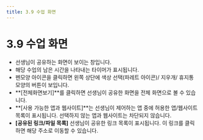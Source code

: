 ```yaml
---
title: 3.9 수업 화면
---
```

# 3.9 수업 화면

* 선생님이 공유하는 화면이 보이는 창입니다.
* 해당 수업의 남은 시간을 나타내는 타이머가 표시됩니다.
* 펜모양 아이콘을 클릭하면 왼쪽 상단에 색상 선택(파레트 아이콘)/ 지우개/ 휴지통 모양의 버튼이 보입니다.
* **\[전체화면보기]**를 클릭하면 선생님이 공유한 화면을 전체 화면으로 볼 수 있습니다. 
* **\[사용 가능한 앱과 웹사이트]**는 선생님이 제어하는 앱 중에 허용한 앱/웹사이트 목록이 표시됩니다. 
  선택하지 않는 앱과 웹사이트는 차단되지 않습니다. 
* **\[공유된 링크/파일 목록]** 선생님이 공유한 링크 목록이 표시됩니다. 이 링크를 클릭하면 해당 주소로 이동할 수 있습니다.
